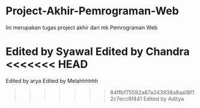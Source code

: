 # Project-Akhir-Pemrograman-Web
Ini merupakan tugas project akhir dari mk Pemrograman Web

Edited by Syawal
Edited by Chandra
<<<<<<< HEAD
=======
Edited by arya
Edited by Melahhhhhh
>>>>>>> 84ffbf75592a87a243938a8aa18f12c7ecc8f441
Edited by Aditya